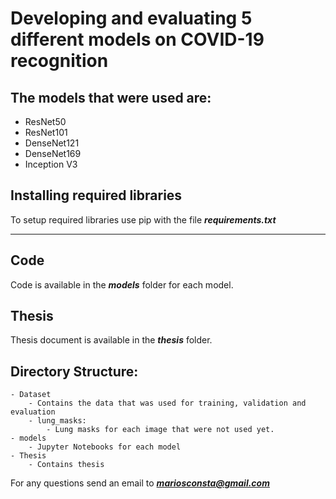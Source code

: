 # Developing and evaluating 5 different models on COVID-19 recognition

## The models that were used are:

- ResNet50
- ResNet101
- DenseNet121
- DenseNet169
- Inception V3

## Installing required libraries

To setup required libraries use pip with the file ***requirements.txt***

---

## Code

Code is available in the ***models*** folder for each model.

## Thesis

Thesis document is available in the ***thesis*** folder.

## Directory Structure:
	- Dataset
		- Contains the data that was used for training, validation and evaluation
		- lung_masks:
			- Lung masks for each image that were not used yet.
	- models
		- Jupyter Notebooks for each model
	- Thesis
		- Contains thesis

For any questions send an email to ***mariosconsta@gmail.com***
